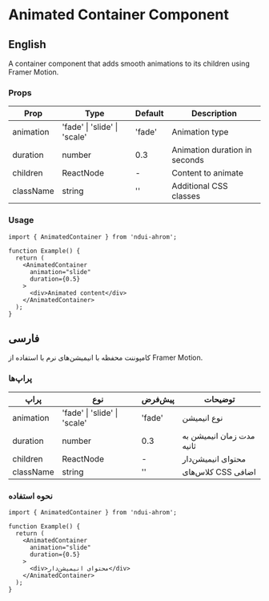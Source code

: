 # Animated Container Component

## English

A container component that adds smooth animations to its children using Framer Motion.

### Props

| Prop | Type | Default | Description |
|------|------|---------|-------------|
| animation | 'fade' \| 'slide' \| 'scale' | 'fade' | Animation type |
| duration | number | 0.3 | Animation duration in seconds |
| children | ReactNode | - | Content to animate |
| className | string | '' | Additional CSS classes |

### Usage

```tsx
import { AnimatedContainer } from 'ndui-ahrom';

function Example() {
  return (
    <AnimatedContainer
      animation="slide"
      duration={0.5}
    >
      <div>Animated content</div>
    </AnimatedContainer>
  );
}
```

## فارسی

کامپوننت محفظه با انیمیشن‌های نرم با استفاده از Framer Motion.

### پراپ‌ها

| پراپ | نوع | پیش‌فرض | توضیحات |
|------|------|---------|----------|
| animation | 'fade' \| 'slide' \| 'scale' | 'fade' | نوع انیمیشن |
| duration | number | 0.3 | مدت زمان انیمیشن به ثانیه |
| children | ReactNode | - | محتوای انیمیشن‌دار |
| className | string | '' | کلاس‌های CSS اضافی |

### نحوه استفاده

```tsx
import { AnimatedContainer } from 'ndui-ahrom';

function Example() {
  return (
    <AnimatedContainer
      animation="slide"
      duration={0.5}
    >
      <div>محتوای انیمیشن‌دار</div>
    </AnimatedContainer>
  );
}
```